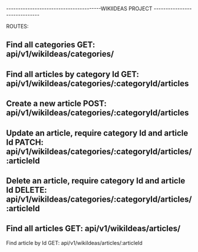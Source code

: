 
----------------------------------------WIKIIDEAS PROJECT ------------------------------

ROUTES:

Find all categories
GET:        api/v1/wikiIdeas/categories/
----------------------------------------------------------------------------------------------------
Find  all  articles by category Id
GET:        api/v1/wikiIdeas/categories/:categoryId/articles
----------------------------------------------------------------------------------------------------
Create a new article 
POST:      api/v1/wikiIdeas/categories/:categoryId/articles
----------------------------------------------------------------------------------------------------
Update an article, require category Id and article Id
PATCH:    api/v1/wikiIdeas/categories/:categoryId/articles/:articleId
----------------------------------------------------------------------------------------------------
Delete an article, require category Id and article Id
DELETE:  api/v1/wikiIdeas/categories/:categoryId/articles/:articleId
----------------------------------------------------------------------------------------------------

Find all articles
GET:        api/v1/wikiIdeas/articles/
----------------------------------------------------------------------------------------------------
Find article by Id
GET:        api/v1/wikiIdeas/articles/:articleId


